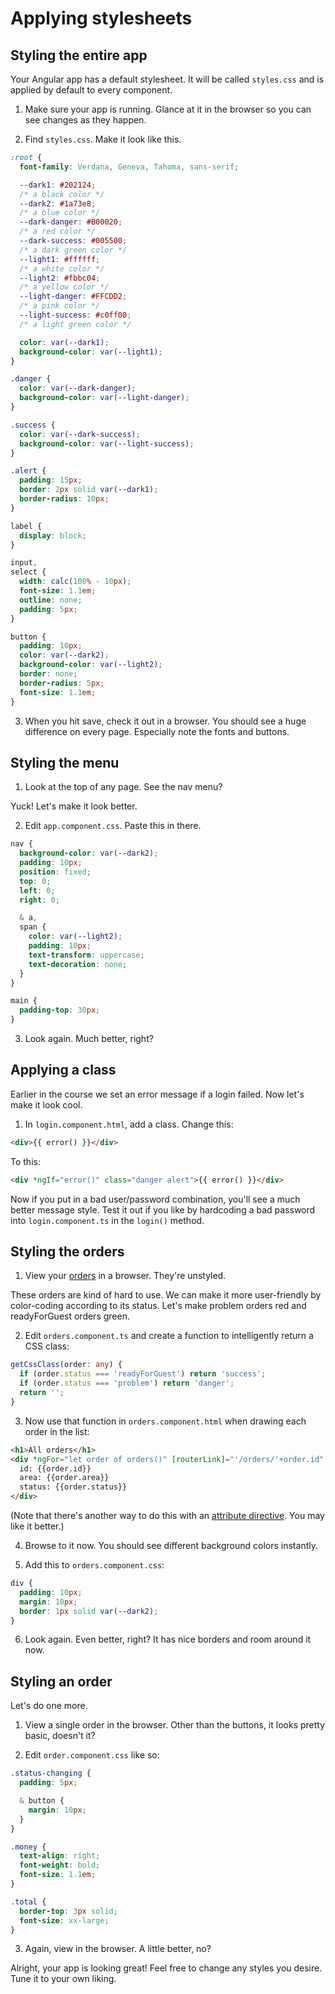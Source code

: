 
# Applying stylesheets
<!-- Time: 10min -->

## Styling the entire app
Your Angular app has a default stylesheet. It will be called `styles.css` and is applied by default to every component. 

1. Make sure your app is running. Glance at it in the browser so you can see changes as they happen.

2. Find `styles.css`. Make it look like this.
```css
:root {
  font-family: Verdana, Geneva, Tahoma, sans-serif;

  --dark1: #202124;
  /* a black color */
  --dark2: #1a73e8;
  /* a blue color */
  --dark-danger: #B00020;
  /* a red color */
  --dark-success: #005500;
  /* a dark green color */
  --light1: #ffffff;
  /* a white color */
  --light2: #fbbc04;
  /* a yellow color */
  --light-danger: #FFCDD2;
  /* a pink color */
  --light-success: #c0ff00;
  /* a light green color */

  color: var(--dark1);
  background-color: var(--light1);
}

.danger {
  color: var(--dark-danger);
  background-color: var(--light-danger);
}

.success {
  color: var(--dark-success);
  background-color: var(--light-success);
}

.alert {
  padding: 15px;
  border: 2px solid var(--dark1);
  border-radius: 10px;
}

label {
  display: block;
}

input,
select {
  width: calc(100% - 10px);
  font-size: 1.1em;
  outline: none;
  padding: 5px;
}

button {
  padding: 10px;
  color: var(--dark2);
  background-color: var(--light2);
  border: none;
  border-radius: 5px;
  font-size: 1.1em;
}
```

3. When you hit save, check it out in a browser. You should see a huge difference on every page. Especially note the fonts and buttons.


## Styling the menu
1. Look at the top of any page. See the nav menu?

Yuck! Let's make it look better.

2. Edit `app.component.css`. Paste this in there.
```css
nav {
  background-color: var(--dark2);
  padding: 10px;
  position: fixed;
  top: 0;
  left: 0;
  right: 0;

  & a,
  span {
    color: var(--light2);
    padding: 10px;
    text-transform: uppercase;
    text-decoration: none;
  }
}

main {
  padding-top: 30px;
}
```

3. Look again. Much better, right?


## Applying a class
Earlier in the course we set an error message if a login failed. Now let's make it look cool.

1. In `login.component.html`, add a class. Change this:
```html
<div>{{ error() }}</div>
```
To this:
```html
<div *ngIf="error()" class="danger alert">{{ error() }}</div>
```

Now if you put in a bad user/password combination, you'll see a much better message style. Test it out if you like by hardcoding a bad password into `login.component.ts` in the `login()` method.


## Styling the orders
1. View your [orders](http://localhost:4200/orders) in a browser. They're unstyled. 

These orders are kind of hard to use. We can make it more user-friendly by color-coding according to its status. Let's make problem orders red and readyForGuest orders green.

2. Edit `orders.component.ts` and create a function to intelligently return a CSS class:
```typescript
getCssClass(order: any) {
  if (order.status === 'readyForGuest') return 'success';
  if (order.status === 'problem') return 'danger';
  return '';
}
```

3. Now use that function in `orders.component.html` when drawing each order in the list:
```html
<h1>All orders</h1>
<div *ngFor="let order of orders()" [routerLink]="'/orders/'+order.id" [class]="getCssClass(order)">
  id: {{order.id}}
  area: {{order.area}}
  status: {{order.status}}
</div>
```

(Note that there's another way to do this with an [attribute directive](https://stackoverflow.com/a/41974490/88373). You may like it better.)

4. Browse to it now. You should see different background colors instantly.

5. Add this to `orders.component.css`:
```css
div {
  padding: 10px;
  margin: 10px;
  border: 1px solid var(--dark2);
}
```
6. Look again. Even better, right? It has nice borders and room around it now.


## Styling an order
Let's do one more.

1. View a single order in the browser. Other than the buttons, it looks pretty basic, doesn't it?

2. Edit `order.component.css` like so:
```css
.status-changing {
  padding: 5px;

  & button {
    margin: 10px;
  }
}

.money {
  text-align: right;
  font-weight: bold;
  font-size: 1.1em;
}

.total {
  border-top: 3px solid;
  font-size: xx-large;
}
```

3. Again, view in the browser. A little better, no?

Alright, your app is looking great! Feel free to change any styles you desire. Tune it to your own liking.
